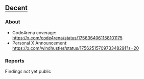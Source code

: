 ## [Decent](https://code4rena.com/audits/2024-01-decent)

### About

- Code4rena coverage: https://x.com/code4rena/status/1756364061158101175
- Personal X Announcement: https://x.com/windhustler/status/1756251570973348291?s=20

### Reports
Findings not yet public
